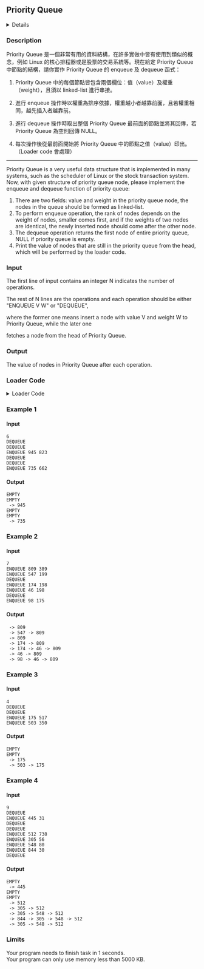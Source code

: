 ## Priority Queue
<details>
<summary>Details</summary>

Level: Hard  
Tags: Pointers, Struct, Union, String  
Problem ID: [aLd_O9qjgWUQ](https://ckj.imslab.org/#/problems/aLd_O9qjgWUQ)  
</details>

### Description
Priority Queue 是一個非常有用的資料結構，在許多實做中皆有使用到類似的概念，例如 Linux 的核心排程器或是股票的交易系統等。現在給定 Priority Queue 中節點的結構，請你實作 Priority Queue 的 enqueue 及 dequeue 函式：

1. Priority Queue 中的每個節點皆包含兩個欄位：值（value）及權重（weight），且須以 linked-list 進行串接。

2. 進行 enqueue 操作時以權重為排序依據，權重越小者越靠前面，且若權重相同，越先插入者越靠前。

3. 進行 dequeue 操作時取出整個 Priority Queue 最前面的節點並將其回傳，若 Priority Queue 為空則回傳 NULL。

4. 每次操作後從最前面開始將 Priority Queue 中的節點之值（value）印出。（Loader code 會處理）



---

Priority Queue is a very useful data structure that is implemented in many systems, such as the scheduler of Linux or the stock transaction system. Now, with given structure of priority queue node, please implement the enqueue and dequeue function of priority queue:

1. There are two fields: value and weight in the priority queue node, the nodes in the queue should be formed as linked-list.
2. To perform enqueue operation, the rank of nodes depends on the weight of nodes, smaller comes first, and if the weights of two nodes are identical, the newly inserted node should come after the other node.
3. The dequeue operation returns the first node of entire priority queue, NULL if priority queue is empty.
4. Print the value of nodes that are still in the priority queue from the head, which will be performed by the loader code.

### Input
The first line of input contains an integer N indicates the number of operations.
The rest of N lines are the operations and each operation should be either "ENQUEUE V W" or "DEQUEUE",
where the former one means insert a node with value V and weight W to Priority Queue, while the later one
fetches a node from the head of Priority Queue.
### Output
The value of nodes in Priority Queue after each operation.

### Loader Code
<details>
<summary>Loader Code</summary>

```c
#include <stdio.h>
#include <stdlib.h>
#include <string.h>

typedef struct node_s {
	int weight;
	int value;
	struct node_s *next;
} node_t;

typedef struct prio_queue_s {
	node_t *head;
} prio_queue_t;

void enqueue(prio_queue_t * const queue, int value, int weight);
node_t *dequeue(prio_queue_t * const queue);
void print_nodes(const prio_queue_t * const queue);

int main() {
	int N;
	scanf("%d", &N);
	prio_queue_t queue = {
		.head = NULL,
	};
	for (int i = 0; i < N; i++) {
		char op[8];
		scanf("%s", op);
		if (!strcmp(op, "ENQUEUE")) {
			int v, w;
			scanf("%d%d", &v, &w);
			enqueue(&queue, v, w);
		}
		else if (!strcmp(op, "DEQUEUE")) {
			free(dequeue(&queue));
        }
		print_nodes(&queue);
	}
	return 0;
}

void print_nodes(const prio_queue_t *const queue) {
	if (!queue->head) {
		printf("EMPTY\n");
		return;
	}
	for (node_t *node = queue->head; node; node = node->next) {
		printf(" -> %d", node->value);
    }
	printf("\n");
    return;
}

```
</details>


### Example 1
#### Input
```
6
DEQUEUE
DEQUEUE
ENQUEUE 945 823
DEQUEUE
DEQUEUE
ENQUEUE 735 662

```
#### Output
```
EMPTY
EMPTY
 -> 945
EMPTY
EMPTY
 -> 735

```

### Example 2
#### Input
```
7
ENQUEUE 809 389
ENQUEUE 547 199
DEQUEUE
ENQUEUE 174 198
ENQUEUE 46 198
DEQUEUE
ENQUEUE 98 175

```
#### Output
```
 -> 809
 -> 547 -> 809
 -> 809
 -> 174 -> 809
 -> 174 -> 46 -> 809
 -> 46 -> 809
 -> 98 -> 46 -> 809

```

### Example 3
#### Input
```
4
DEQUEUE
DEQUEUE
ENQUEUE 175 517
ENQUEUE 503 350

```
#### Output
```
EMPTY
EMPTY
 -> 175
 -> 503 -> 175

```

### Example 4
#### Input
```
9
DEQUEUE
ENQUEUE 445 31
DEQUEUE
DEQUEUE
ENQUEUE 512 738
ENQUEUE 305 56
ENQUEUE 548 80
ENQUEUE 844 30
DEQUEUE

```
#### Output
```
EMPTY
 -> 445
EMPTY
EMPTY
 -> 512
 -> 305 -> 512
 -> 305 -> 548 -> 512
 -> 844 -> 305 -> 548 -> 512
 -> 305 -> 548 -> 512

```

### Limits
Your program needs to finish task in 1 seconds.  
Your program can only use memory less than 5000 KB.  
